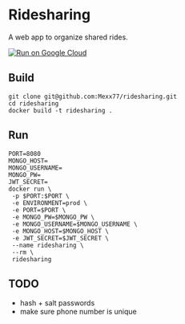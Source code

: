 # Ridesharing

A web app to organize shared rides.

[![Run on Google Cloud](https://storage.googleapis.com/cloudrun/button.svg)](https://console.cloud.google.com/cloudshell/editor?shellonly=true&cloudshell_image=gcr.io/cloudrun/button&cloudshell_git_repo=https://github.com/Mexx77/ridesharing.git)


## Build
```
git clone git@github.com:Mexx77/ridesharing.git
cd ridesharing
docker build -t ridesharing .
```

## Run
```
PORT=8080
MONGO_HOST=
MONGO_USERNAME=
MONGO_PW=
JWT_SECRET=
docker run \
 -p $PORT:$PORT \
 -e ENVIRONMENT=prod \
 -e PORT=$PORT \
 -e MONGO_PW=$MONGO_PW \
 -e MONGO_USERNAME=$MONGO_USERNAME \
 -e MONGO_HOST=$MONGO_HOST \
 -e JWT_SECRET=$JWT_SECRET \
 --name ridesharing \
 --rm \
 ridesharing
```

## TODO
- hash + salt passwords
- make sure phone number is unique
